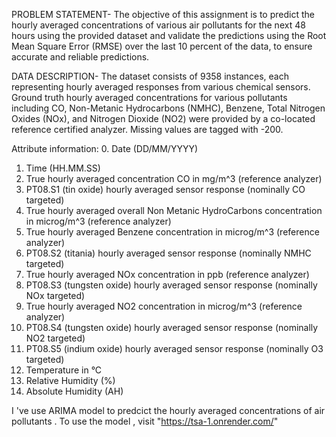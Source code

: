 PROBLEM STATEMENT-
The objective of this assignment is to predict the hourly averaged concentrations of various air pollutants for the next 48 hours using the provided dataset and  validate the predictions using the Root Mean Square Error (RMSE) over the last 10 percent
of the data, to ensure accurate and reliable predictions.

DATA DESCRIPTION-
The dataset consists of 9358 instances, each representing hourly averaged responses from
various chemical sensors. Ground truth hourly averaged concentrations for various pollutants
including CO, Non-Metanic Hydrocarbons (NMHC), Benzene, Total Nitrogen Oxides (NOx), and
Nitrogen Dioxide (NO2) were provided by a co-located reference certified analyzer. Missing
values are tagged with -200.

Attribute information:
0. Date (DD/MM/YYYY)
1. Time (HH.MM.SS)
2. True hourly averaged concentration CO in mg/m^3 (reference analyzer)
3. PT08.S1 (tin oxide) hourly averaged sensor response (nominally CO targeted)
4. True hourly averaged overall Non Metanic HydroCarbons concentration in microg/m^3
(reference analyzer)
5. True hourly averaged Benzene concentration in microg/m^3 (reference analyzer)
6. PT08.S2 (titania) hourly averaged sensor response (nominally NMHC targeted)
7. True hourly averaged NOx concentration in ppb (reference analyzer)
8. PT08.S3 (tungsten oxide) hourly averaged sensor response (nominally NOx targeted)
9. True hourly averaged NO2 concentration in microg/m^3 (reference analyzer)
10. PT08.S4 (tungsten oxide) hourly averaged sensor response (nominally NO2 targeted)
11. PT08.S5 (indium oxide) hourly averaged sensor response (nominally O3 targeted)
12. Temperature in °C
13. Relative Humidity (%)
14. Absolute Humidity (AH)

I 've use ARIMA model to predcict the hourly averaged concentrations of air pollutants .
To use the model , visit "https://tsa-1.onrender.com/"

